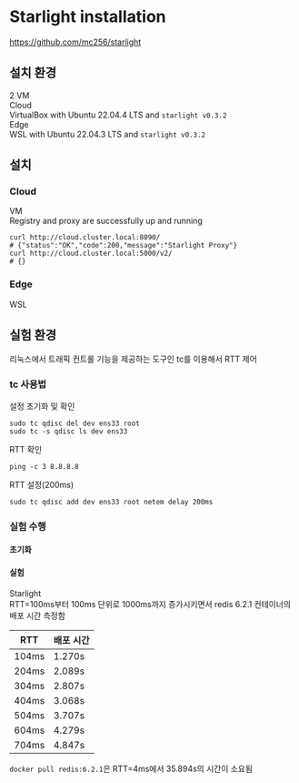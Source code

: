 # Starlight installation
https://github.com/mc256/starlight

## 설치 환경
2 VM  
Cloud  
VirtualBox with Ubuntu 22.04.4 LTS and `starlight v0.3.2`  
Edge  
WSL with Ubuntu 22.04.3 LTS and `starlight v0.3.2` 

## 설치

### Cloud
VM  
Registry and proxy are successfully up and running
```
curl http://cloud.cluster.local:8090/
# {"status":"OK","code":200,"message":"Starlight Proxy"}
curl http://cloud.cluster.local:5000/v2/
# {}
```

### Edge
WSL  


## 실험 환경

리눅스에서 트래픽 컨트롤 기능을 제공하는 도구인 tc를 이용해서 RTT 제어  


### tc 사용법

설정 초기화 및 확인
```
sudo tc qdisc del dev ens33 root
sudo tc -s qdisc ls dev ens33
```
RTT 확인
```
ping -c 3 8.8.8.8
```
RTT 설정(200ms)
```
sudo tc qdisc add dev ens33 root netem delay 200ms
```


### 실험 수행

#### 초기화

#### 실험 
Starlight  
RTT=100ms부터 100ms 단위로 1000ms까지 증가시키면서 redis 6.2.1 컨테이너의 배포 시간 측정함

|RTT|배포 시간|
|---|---|
|104ms|1.270s|
|204ms|2.089s|
|304ms|2.807s|
|404ms|3.068s|
|504ms|3.707s|
|604ms|4.279s|
|704ms|4.847s|

`docker pull redis:6.2.1`은 RTT=4ms에서 35.894s의 시간이 소요됨
